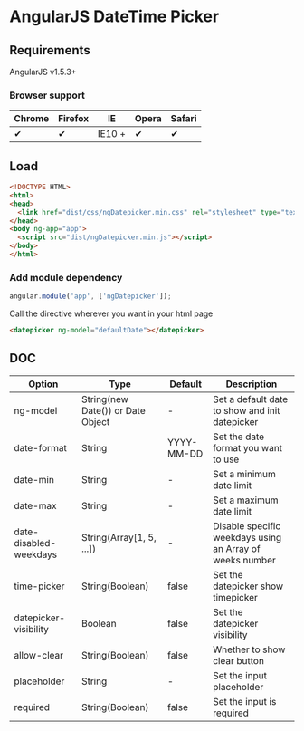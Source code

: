 AngularJS DateTime Picker
=========================

## Requirements

AngularJS v1.5.3+

### Browser support

Chrome | Firefox | IE | Opera | Safari
--- | --- | --- | --- | --- |
 ✔ | ✔ | IE10 + | ✔ | ✔ |

## Load


```html
<!DOCTYPE HTML>
<html>
<head>
  <link href="dist/css/ngDatepicker.min.css" rel="stylesheet" type="text/css" />
</head>
<body ng-app="app">
  <script src="dist/ngDatepicker.min.js"></script>
</body>
</html>
```

### Add module dependency

```js
angular.module('app', ['ngDatepicker']);
```

Call the directive wherever you want in your html page

```html
<datepicker ng-model="defaultDate"></datepicker>
```

## DOC

Option | Type | Default | Description
------------- | ------------- | ------------- | -------------
ng-model | String(new Date()) or Date Object | - | Set a default date to show and init datepicker
date-format | String | YYYY-MM-DD | Set the date format you want to use
date-min | String | - | Set a minimum date limit
date-max | String | - | Set a maximum date limit
date-disabled-weekdays | String(Array[1, 5, ...]) | - | Disable specific weekdays using an Array of weeks number
time-picker | String(Boolean) | false |  Set the datepicker show timepicker
datepicker-visibility | Boolean | false | Set the datepicker visibility
allow-clear | String(Boolean) | false | Whether to show clear button
placeholder | String |  -| Set the input placeholder
required | String(Boolean) | false  | Set the input is required








